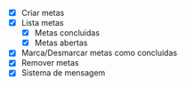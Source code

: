 - [x] Criar metas
- [x] Lista metas
    - [x] Metas concluidas
    - [x] Metas abertas
- [x] Marca/Desmarcar metas como concluidas
- [x] Remover metas
- [x] Sistema de mensagem
